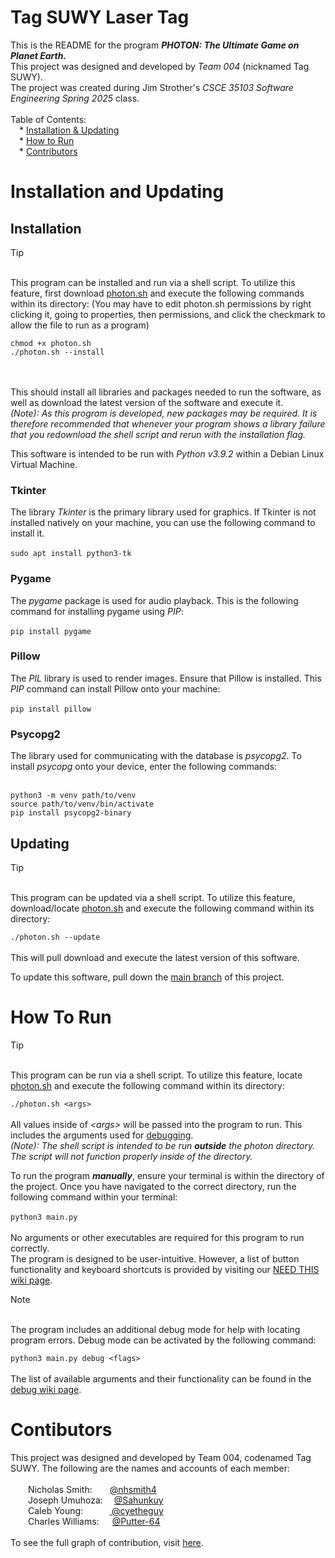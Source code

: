 # Tag SUWY Laser Tag
This is the README for the program **_PHOTON: The Ultimate Game on Planet Earth._**<br>
This project was designed and developed by _Team 004_ (nicknamed Tag SUWY).<br>
The project was created during Jim Strother's _CSCE 35103 Software Engineering Spring 2025_ class.
<br><br>
Table of Contents:<br>
&emsp;* [Installation & Updating](#installation-and-updating)<br>
&emsp;* [How to Run](#how-to-run)<br>
&emsp;* [Contributors](#contributors)<br>

# Installation and Updating

## Installation

>[!TIP]
><br>This program can be installed and run via a shell script. To utilize this feature, first download [photon.sh](https://github.com/nhsmith4/Laser-Tag/blob/main/photon.sh) and execute the following commands within its directory: (You may have to edit photon.sh permissions by right clicking it, going to properties, then permissions, and click the checkmark to allow the file to run as a program)
>
>```
>chmod +x photon.sh
>./photon.sh --install
>```
><br><br>
>This should install all libraries and packages needed to run the software, as well as download the latest version of the software and execute it.<br>
>*(Note): As this program is developed, new packages may be required. It is therefore recommended that whenever your program shows a library failure that you redownload the shell script and rerun with the installation flag.*

This software is intended to be run with *Python v3.9.2* within a Debian Linux Virtual Machine.<br>

### Tkinter
The library *Tkinter* is the primary library used for graphics. If Tkinter is not installed natively on your machine, you can use the following command to install it.<br><br>
```sudo apt install python3-tk```
<br>
### Pygame
The *pygame* package is used for audio playback. This is the following command for installing pygame using *PIP*:<br><br>
```pip install pygame```<br>
### Pillow
The *PIL* library is used to render images. Ensure that Pillow is installed. This *PIP* command can install Pillow onto your machine:<br><br>
```pip install pillow```
### Psycopg2
The library used for communicating with the database is *psycopg2*. To install *psycopg* onto your device, enter the following commands:<br><br>
```
python3 -m venv path/to/venv
source path/to/venv/bin/activate
pip install psycopg2-binary
```
## Updating

>[!TIP]
><br>This program can be updated via a shell script. To utilize this feature, download/locate [photon.sh](https://github.com/nhsmith4/Laser-Tag/blob/main/photon.sh) and execute the following command within its directory: 
>
>```./photon.sh --update```
><br><br>
>This will pull download and execute the latest version of this software.

To update this software, pull down the [main branch](https://github.com/nhsmith4/Laser-Tag/tree/main) of this project.



# How To Run
>[!TIP]
><br>This program can be run via a shell script. To utilize this feature, locate [photon.sh](https://github.com/nhsmith4/Laser-Tag/blob/main/photon.sh) and execute the following command within its directory:
>
>```./photon.sh <args>```
><br><br>
>All values inside of *\<args\>* will be passed into the program to run. This includes the arguments used for [debugging](https://github.com/nhsmith4/Laser-Tag/wiki/Debug-Mode).<br>
>*(Note): The shell script is intended to be run ***outside*** the *photon* directory. The script will not function properly inside of the directory.*

To run the program ***manually***, ensure your terminal is within the directory of the project. Once you have navigated to the correct directory, run the following command within your terminal:<br><br>
```python3 main.py```<br><br>
No arguments or other executables are required for this program to run correctly.<br>
The program is designed to be user-intuitive. However, a list of button functionality and keyboard shortcuts is provided by visiting our [NEED THIS wiki page]().

>[!NOTE]
><br>The program includes an additional debug mode for help with locating program errors. Debug mode can be activated by the following command:<br>
>
>```python3 main.py debug <flags>```
><br><br>
>The list of available arguments and their functionality can be found in the [debug wiki page](https://github.com/nhsmith4/Laser-Tag/wiki/Debug-Mode).
# Contibutors
This project was designed and developed by Team 004, codenamed Tag SUWY. The following are the names and accounts of each member:<br>
<br>&emsp;&emsp;Nicholas Smith:&emsp;&emsp;[@nhsmith4](https://github.com/nhsmith4)
<br>&emsp;&emsp;Joseph Umuhoza:&emsp;&nbsp;[@Sahunkuy](https://github.com/Sahunkuy)
<br>&emsp;&emsp;Caleb Young:&emsp;&emsp;&emsp;[&nbsp;@cyetheguy](https://github.com/cyetheguy)
<br>&emsp;&emsp;Charles Williams:&emsp;&ensp;[@Putter-64](https://github.com/Putter-64)
<br><br>To see the full graph of contribution, visit <a href="https://github.com/nhsmith4/Laser-Tag/graphs/contributors">here</a>.
